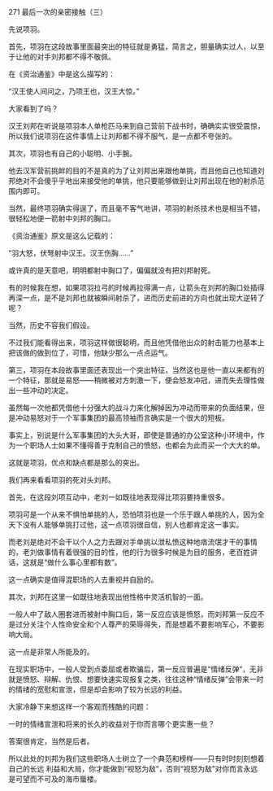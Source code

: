 271 最后一次的亲密接触（三）



先说项羽。

首先，项羽在这段故事里面最突出的特征就是勇猛，简言之，胆量确实过人，以至于让他的对手刘邦都不得不敬佩。

在《资治通鉴》中是这么描写的：

“汉王使人间问之，乃项王也，汉王大惊。”



大家看到了吗？

汉王刘邦在听说是项羽本人单枪匹马来到自己营前下战书时，确确实实很受震惊，所以我们说项羽在这件事情上让刘邦都不得不服气，是一点都不夸张的。



其次，项羽也有自己的小聪明、小手腕。

他去汉军营前挑衅的目的不是真的为了让刘邦出来跟他单挑，而且他自己也知道刘邦绝对不会傻乎乎地出来接受他的单挑，他只要能够做到让刘邦出现在他的射杀范围内即可。

当然，最终项羽确实得逞了，而且毫不客气地讲，项羽的射杀技术也是相当不错，很轻松地便一箭射中刘邦的胸口。

《资治通鉴》原文是这么记载的：

“羽大怒，伏弩射中汉王。汉王伤胸……” 



或许真的是天意吧，明明都射中胸口了，偏偏就没有把刘邦射死。

有的时候我在想，如果项羽拉弓的时候再拉得满一点，让箭头在刘邦的胸口处插得再深一点，是不是刘邦也就被瞬间射杀了，进而历史前进的方向也就出现大逆转了呢？

当然，历史不容我们假设。

不过我们能看得出来，项羽这样做很聪明，而且他凭借他出众的射击能力也基本上把该做的做到位了，可惜，他缺少那么一点点运气。



第三，项羽在本段故事里面还表现出一个突出特征，当然这也是他一直以来都有的一个特征，那就是易怒——稍微被对方刺激一下，便会怒发冲冠，进而失去理性做出一些冲动的决定。

虽然每一次他都凭借他十分强大的战斗力来化解掉因为冲动而带来的负面结果，但是冲动易怒对于一个军事集团的最高领袖而言确实是一个很大的短板。

事实上，别说是什么军事集团的大头大哥，即使是普通的办公室这种小环境中，作为一个职场人士如果不懂得善于克制自己的愤怒，也都会为此而买一个大大的单。

这就是项羽，优点和缺点都是那么的突出。

我们再来看看项羽的死对头刘邦。



首先，在这段刘项互动中，老刘一如既往地表现得比项羽要持重很多。

项羽可是一个从来不惧怕单挑的人，恐怕项羽也是一个乐于跟人单挑的人，因为全天下没有人能够单挑打过他，这一点项羽很自信，别人也都肯定这一事实。

而老刘是绝对不会干以个人之力去跟对手单挑以泄私愤这种地痞流氓才干的事情的，老刘做事情有着很强的目的性，他的行为很多时候是为目的服务，老百姓讲话，这就是“做什么事心里都有数”。

这一点确实是值得混职场的人去重视并自励的。



其次，刘邦在这里一如既往地表现出他性格中灵活机智的一面。

一般人中了敌人圈套进而被射中胸口后，第一反应应该是愤怒，而刘邦第一反应不是过分关注个人性命安全和个人尊严的荣辱得失，而是想着不要影响军心，不要影响大局。

这一点是非常人所能及的。



在现实职场中，一般人受到点委屈或者欺骗后，第一反应普遍是“情绪反弹”，无非就是愤怒、辩解、仇恨、想要快速实现报复之类，往往这种“情绪反弹”会带来一时的情绪的宽慰和宣泄，但是却会影响了较为长远的利益。

大家冷静下来想这样一个客观而残酷的问题：

一时的情绪宣泄和将来的长久的收益对于你而言哪个更实惠一些？

答案很肯定，当然是后者。

所以此处的刘邦为我们这些职场人士树立了一个典范和榜样——只有时时刻刻想着自己的长远
利益和大局，你才能做到“视怒为敌”，否则“视怒为敌”对你而言永远是可望而不可及的海市蜃楼。

